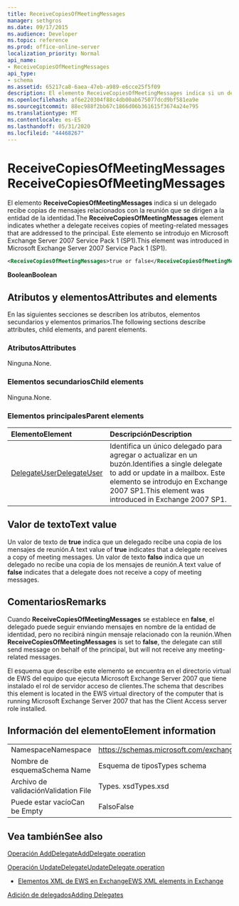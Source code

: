 ```yaml
---
title: ReceiveCopiesOfMeetingMessages
manager: sethgros
ms.date: 09/17/2015
ms.audience: Developer
ms.topic: reference
ms.prod: office-online-server
localization_priority: Normal
api_name:
- ReceiveCopiesOfMeetingMessages
api_type:
- schema
ms.assetid: 65217ca8-6aea-47eb-a989-e6cce25f5f09
description: El elemento ReceiveCopiesOfMeetingMessages indica si un delegado recibe copias de mensajes relacionados con la reunión que se dirigen a la entidad de la identidad. Este elemento se introdujo en Microsoft Exchange Server 2007 Service Pack 1 (SP1).
ms.openlocfilehash: af6e220304f88c4db00ab675077dcd9bf581ea9e
ms.sourcegitcommit: 88ec988f2bb67c1866d06b361615f3674a24e795
ms.translationtype: MT
ms.contentlocale: es-ES
ms.lasthandoff: 05/31/2020
ms.locfileid: "44468267"
---
```

# <a name="receivecopiesofmeetingmessages"></a><span data-ttu-id="10290-104">ReceiveCopiesOfMeetingMessages</span><span class="sxs-lookup"><span data-stu-id="10290-104">ReceiveCopiesOfMeetingMessages</span></span>

<span data-ttu-id="10290-105">El elemento **ReceiveCopiesOfMeetingMessages** indica si un delegado recibe copias de mensajes relacionados con la reunión que se dirigen a la entidad de la identidad.</span><span class="sxs-lookup"><span data-stu-id="10290-105">The **ReceiveCopiesOfMeetingMessages** element indicates whether a delegate receives copies of meeting-related messages that are addressed to the principal.</span></span> <span data-ttu-id="10290-106">Este elemento se introdujo en Microsoft Exchange Server 2007 Service Pack 1 (SP1).</span><span class="sxs-lookup"><span data-stu-id="10290-106">This element was introduced in Microsoft Exchange Server 2007 Service Pack 1 (SP1).</span></span> 
  
```xml
<ReceiveCopiesOfMeetingMessages>true or false</ReceiveCopiesOfMeetingMessages>
```

 <span data-ttu-id="10290-107">**Boolean**</span><span class="sxs-lookup"><span data-stu-id="10290-107">**Boolean**</span></span>
## <a name="attributes-and-elements"></a><span data-ttu-id="10290-108">Atributos y elementos</span><span class="sxs-lookup"><span data-stu-id="10290-108">Attributes and elements</span></span>

<span data-ttu-id="10290-109">En las siguientes secciones se describen los atributos, elementos secundarios y elementos primarios.</span><span class="sxs-lookup"><span data-stu-id="10290-109">The following sections describe attributes, child elements, and parent elements.</span></span>
  
### <a name="attributes"></a><span data-ttu-id="10290-110">Atributos</span><span class="sxs-lookup"><span data-stu-id="10290-110">Attributes</span></span>

<span data-ttu-id="10290-111">Ninguna.</span><span class="sxs-lookup"><span data-stu-id="10290-111">None.</span></span>
  
### <a name="child-elements"></a><span data-ttu-id="10290-112">Elementos secundarios</span><span class="sxs-lookup"><span data-stu-id="10290-112">Child elements</span></span>

<span data-ttu-id="10290-113">Ninguna.</span><span class="sxs-lookup"><span data-stu-id="10290-113">None.</span></span>
  
### <a name="parent-elements"></a><span data-ttu-id="10290-114">Elementos principales</span><span class="sxs-lookup"><span data-stu-id="10290-114">Parent elements</span></span>

|<span data-ttu-id="10290-115">**Elemento**</span><span class="sxs-lookup"><span data-stu-id="10290-115">**Element**</span></span>|<span data-ttu-id="10290-116">**Descripción**</span><span class="sxs-lookup"><span data-stu-id="10290-116">**Description**</span></span>|
|:-----|:-----|
|[<span data-ttu-id="10290-117">DelegateUser</span><span class="sxs-lookup"><span data-stu-id="10290-117">DelegateUser</span></span>](delegateuser.md) <br/> |<span data-ttu-id="10290-118">Identifica un único delegado para agregar o actualizar en un buzón.</span><span class="sxs-lookup"><span data-stu-id="10290-118">Identifies a single delegate to add or update in a mailbox.</span></span> <span data-ttu-id="10290-119">Este elemento se introdujo en Exchange 2007 SP1.</span><span class="sxs-lookup"><span data-stu-id="10290-119">This element was introduced in Exchange 2007 SP1.</span></span>  <br/> |
   
## <a name="text-value"></a><span data-ttu-id="10290-120">Valor de texto</span><span class="sxs-lookup"><span data-stu-id="10290-120">Text value</span></span>

<span data-ttu-id="10290-121">Un valor de texto de **true** indica que un delegado recibe una copia de los mensajes de reunión.</span><span class="sxs-lookup"><span data-stu-id="10290-121">A text value of **true** indicates that a delegate receives a copy of meeting messages.</span></span> <span data-ttu-id="10290-122">Un valor de texto **falso** indica que un delegado no recibe una copia de los mensajes de reunión.</span><span class="sxs-lookup"><span data-stu-id="10290-122">A text value of **false** indicates that a delegate does not receive a copy of meeting messages.</span></span> 
  
## <a name="remarks"></a><span data-ttu-id="10290-123">Comentarios</span><span class="sxs-lookup"><span data-stu-id="10290-123">Remarks</span></span>

<span data-ttu-id="10290-124">Cuando **ReceiveCopiesOfMeetingMessages** se establece en **false**, el delegado puede seguir enviando mensajes en nombre de la entidad de identidad, pero no recibirá ningún mensaje relacionado con la reunión.</span><span class="sxs-lookup"><span data-stu-id="10290-124">When **ReceiveCopiesOfMeetingMessages** is set to **false**, the delegate can still send message on behalf of the principal, but will not receive any meeting-related messages.</span></span>
  
<span data-ttu-id="10290-125">El esquema que describe este elemento se encuentra en el directorio virtual de EWS del equipo que ejecuta Microsoft Exchange Server 2007 que tiene instalado el rol de servidor acceso de clientes.</span><span class="sxs-lookup"><span data-stu-id="10290-125">The schema that describes this element is located in the EWS virtual directory of the computer that is running Microsoft Exchange Server 2007 that has the Client Access server role installed.</span></span>
  
## <a name="element-information"></a><span data-ttu-id="10290-126">Información del elemento</span><span class="sxs-lookup"><span data-stu-id="10290-126">Element information</span></span>

|||
|:-----|:-----|
|<span data-ttu-id="10290-127">Namespace</span><span class="sxs-lookup"><span data-stu-id="10290-127">Namespace</span></span>  <br/> |https://schemas.microsoft.com/exchange/services/2006/types  <br/> |
|<span data-ttu-id="10290-128">Nombre de esquema</span><span class="sxs-lookup"><span data-stu-id="10290-128">Schema Name</span></span>  <br/> |<span data-ttu-id="10290-129">Esquema de tipos</span><span class="sxs-lookup"><span data-stu-id="10290-129">Types schema</span></span>  <br/> |
|<span data-ttu-id="10290-130">Archivo de validación</span><span class="sxs-lookup"><span data-stu-id="10290-130">Validation File</span></span>  <br/> |<span data-ttu-id="10290-131">Types. xsd</span><span class="sxs-lookup"><span data-stu-id="10290-131">Types.xsd</span></span>  <br/> |
|<span data-ttu-id="10290-132">Puede estar vacío</span><span class="sxs-lookup"><span data-stu-id="10290-132">Can be Empty</span></span>  <br/> |<span data-ttu-id="10290-133">Falso</span><span class="sxs-lookup"><span data-stu-id="10290-133">False</span></span>  <br/> |
   
## <a name="see-also"></a><span data-ttu-id="10290-134">Vea también</span><span class="sxs-lookup"><span data-stu-id="10290-134">See also</span></span>



[<span data-ttu-id="10290-135">Operación AddDelegate</span><span class="sxs-lookup"><span data-stu-id="10290-135">AddDelegate operation</span></span>](adddelegate-operation.md)
  
[<span data-ttu-id="10290-136">Operación UpdateDelegate</span><span class="sxs-lookup"><span data-stu-id="10290-136">UpdateDelegate operation</span></span>](updatedelegate-operation.md)


- [<span data-ttu-id="10290-137">Elementos XML de EWS en Exchange</span><span class="sxs-lookup"><span data-stu-id="10290-137">EWS XML elements in Exchange</span></span>](ews-xml-elements-in-exchange.md)


[<span data-ttu-id="10290-138">Adición de delegados</span><span class="sxs-lookup"><span data-stu-id="10290-138">Adding Delegates</span></span>](https://msdn.microsoft.com/library/3a744150-66a3-4a13-9433-793603ba5038%28Office.15%29.aspx)

